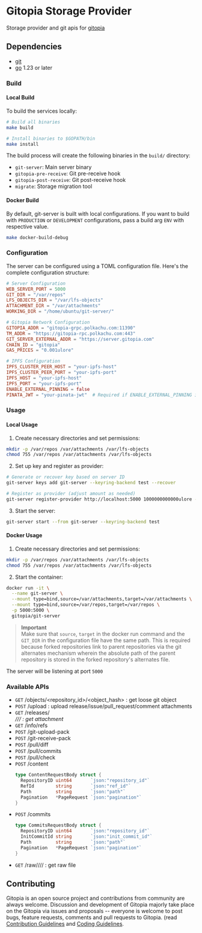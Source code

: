 # Gitopia Storage Provider

Storage provider and git apis for [gitopia](https://gitopia.org/)

## Dependencies

- [git](https://git-scm.com/)
- [go](https://golang.org/) 1.23 or later

### Build

#### Local Build

To build the services locally:

```sh
# Build all binaries
make build

# Install binaries to $GOPATH/bin
make install
```

The build process will create the following binaries in the `build/` directory:
- `git-server`: Main server binary
- `gitopia-pre-receive`: Git pre-receive hook
- `gitopia-post-receive`: Git post-receive hook
- `migrate`: Storage migration tool

#### Docker Build

By default, git-server is built with local configurations. If you want to build with `PRODUCTION` or `DEVELOPMENT` configurations, pass a build arg `ENV` with respective value.

```sh
make docker-build-debug
```

### Configuration

The server can be configured using a TOML configuration file. Here's the complete configuration structure:

```toml
# Server Configuration
WEB_SERVER_PORT = 5000
GIT_DIR = "/var/repos"
LFS_OBJECTS_DIR = "/var/lfs-objects"
ATTACHMENT_DIR = "/var/attachments"
WORKING_DIR = "/home/ubuntu/git-server/"

# Gitopia Network Configuration
GITOPIA_ADDR = "gitopia-grpc.polkachu.com:11390"
TM_ADDR = "https://gitopia-rpc.polkachu.com:443"
GIT_SERVER_EXTERNAL_ADDR = "https://server.gitopia.com"
CHAIN_ID = "gitopia"
GAS_PRICES = "0.001ulore"

# IPFS Configuration
IPFS_CLUSTER_PEER_HOST = "your-ipfs-host"
IPFS_CLUSTER_PEER_PORT = "your-ipfs-port"
IPFS_HOST = "your-ipfs-host"
IPFS_PORT = "your-ipfs-port"
ENABLE_EXTERNAL_PINNING = false
PINATA_JWT = "your-pinata-jwt"  # Required if ENABLE_EXTERNAL_PINNING is true
```

### Usage

#### Local Usage

1. Create necessary directories and set permissions:
```sh
mkdir -p /var/repos /var/attachments /var/lfs-objects
chmod 755 /var/repos /var/attachments /var/lfs-objects
```

2. Set up key and register as provider:
```sh
# Generate or recover key based on server ID
git-server keys add git-server --keyring-backend test --recover

# Register as provider (adjust amount as needed)
git-server register-provider http://localhost:5000 1000000000000ulore --from git-server --keyring-backend test --fees 200ulore
```

3. Start the server:
```sh
git-server start --from git-server --keyring-backend test
```

#### Docker Usage

1. Create necessary directories and set permissions:
```sh
mkdir -p /var/repos /var/attachments /var/lfs-objects
chmod 755 /var/repos /var/attachments /var/lfs-objects
```

2. Start the container:
```sh
docker run -it \
  --name git-server \
  --mount type=bind,source=/var/attachments,target=/var/attachments \
  --mount type=bind,source=/var/repos,target=/var/repos \
  -p 5000:5000 \
  gitopia/git-server
```

> **Important**  
> Make sure that `source`, `target` in the docker run command and the `GIT_DIR` in the configuration file have the same path. This is required because forked repositories link to parent repositories via the git alternates mechanism wherein the absolute path of the parent repository is stored in the forked repository's alternates file.

The server will be listening at port `5000`

### Available APIs

- `GET` /objects/<repository_id>/<object_hash> : get loose git object
- `POST` /upload : upload release/issue/pull_request/comment attachments
- `GET` /releases/<address>/<repositoryName>/<tagName>/<fileName> : get attachment
- `GET` /info/refs
- `POST` /git-upload-pack
- `POST` /git-receive-pack
- `POST` /pull/diff
- `POST` /pull/commits
- `POST` /pull/check
- `POST` /content
  ```go
  type ContentRequestBody struct {
    RepositoryID uint64       `json:"repository_id"`
    RefId        string       `json:"ref_id"`
    Path         string       `json:"path"`
    Pagination   *PageRequest `json:"pagination"`
  }
  ```
- `POST` /commits
  ```go
  type CommitsRequestBody struct {
    RepositoryID uint64       `json:"repository_id"`
    InitCommitId string       `json:"init_commit_id"`
    Path         string       `json:"path"`
    Pagination   *PageRequest `json:"pagination"`
  }
  ```
- `GET` /raw/<id>/<repoName>/<branchName>/<filePath> : get raw file

## Contributing

Gitopia is an open source project and contributions from community are always welcome. Discussion and development of Gitopia majorly take place on the Gitopia via issues and proposals -- everyone is welcome to post bugs, feature requests, comments and pull requests to Gitopia. (read [Contribution Guidelines](CONTRIBUTING.md) and [Coding Guidelines](CodingGuidelines.md).

